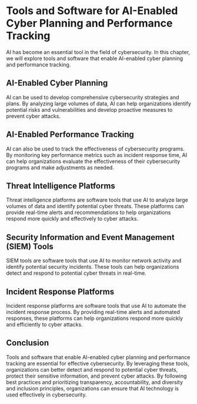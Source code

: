 Tools and Software for AI-Enabled Cyber Planning and Performance Tracking
===================================================================================================================================

AI has become an essential tool in the field of cybersecurity. In this chapter, we will explore tools and software that enable AI-enabled cyber planning and performance tracking.

AI-Enabled Cyber Planning
-------------------------

AI can be used to develop comprehensive cybersecurity strategies and plans. By analyzing large volumes of data, AI can help organizations identify potential risks and vulnerabilities and develop proactive measures to prevent cyber attacks.

AI-Enabled Performance Tracking
-------------------------------

AI can also be used to track the effectiveness of cybersecurity programs. By monitoring key performance metrics such as incident response time, AI can help organizations evaluate the effectiveness of their cybersecurity programs and make adjustments as needed.

Threat Intelligence Platforms
-----------------------------

Threat intelligence platforms are software tools that use AI to analyze large volumes of data and identify potential cyber threats. These platforms can provide real-time alerts and recommendations to help organizations respond more quickly and effectively to cyber attacks.

Security Information and Event Management (SIEM) Tools
------------------------------------------------------

SIEM tools are software tools that use AI to monitor network activity and identify potential security incidents. These tools can help organizations detect and respond to potential cyber threats in real-time.

Incident Response Platforms
---------------------------

Incident response platforms are software tools that use AI to automate the incident response process. By providing real-time alerts and automated responses, these platforms can help organizations respond more quickly and efficiently to cyber attacks.

Conclusion
----------

Tools and software that enable AI-enabled cyber planning and performance tracking are essential for effective cybersecurity. By leveraging these tools, organizations can better detect and respond to potential cyber threats, protect their sensitive information, and prevent cyber attacks. By following best practices and prioritizing transparency, accountability, and diversity and inclusion principles, organizations can ensure that AI technology is used effectively in cybersecurity.
